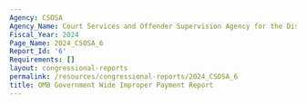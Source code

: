 ```yaml
---
Agency: CSOSA
Agency_Name: Court Services and Offender Supervision Agency for the District of Columbia
Fiscal_Year: 2024
Page_Name: 2024_CSOSA_6
Report_Id: '6'
Requirements: []
layout: congressional-reports
permalink: /resources/congressional-reports/2024_CSOSA_6
title: OMB Government Wide Improper Payment Report
---
```

